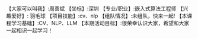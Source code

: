 【大家可以叫我】:周善斌
【坐标】:深圳
【专业/职业】:嵌入式算法工程师
【兴趣爱好】: 羽毛球
【项目技能】:cv、nlp
【组队情况】:未组队，快来一起!
【本课程学习基础】:CV、NLP、LLM
【本期活动目标】:很荣幸认识大家，希望和大家一起相识一起学习！